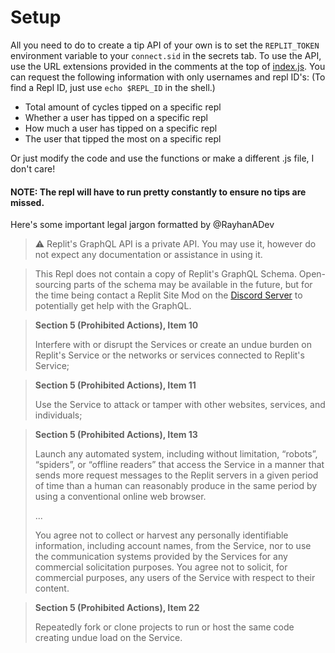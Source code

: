 # Setup
All you need to do to create a tip API of your own is to set the ```REPLIT_TOKEN``` environment variable to your ```connect.sid``` in the secrets tab. To use the API, use the URL extensions provided in the comments at the top of [index.js](index.js). You can request the following information with only usernames and repl ID's:
(To find a Repl ID, just use ```echo $REPL_ID``` in the shell.)

- Total amount of cycles tipped on a specific repl
- Whether a user has tipped on a specific repl
- How much a user has tipped on a specific repl
- The user that tipped the most on a specific repl

Or just modify the code and use the functions or make a different .js file, I don't care!

#### NOTE: The repl will have to run pretty constantly to ensure no tips are missed.

Here's some important legal jargon formatted by @RayhanADev
> :warning: Replit's GraphQL API is a private API. You may use it, however
> do not expect any documentation or assistance in using it.

> This Repl does not contain a copy of Replit's GraphQL Schema. Open-sourcing
> parts of the schema may be available in the future, but for the time being
> contact a Replit Site Mod on the [Discord Server](https://replit.com/discord)
> to potentially get help with the GraphQL.

> **Section 5 (Prohibited Actions), Item 10**
>
> Interfere with or disrupt the Services or create an undue burden on Replit's Service
> or the networks or services connected to Replit's Service;

> **Section 5 (Prohibited Actions), Item 11**
>
> Use the Service to attack or tamper with other websites, services, and individuals;

> **Section 5 (Prohibited Actions), Item 13**
>
> Launch any automated system, including without limitation, “robots”, “spiders”, or
> “offline readers” that access the Service in a manner that sends more request
> messages to the Replit servers in a given period of time than a human can reasonably
> produce in the same period by using a conventional online web browser.
>
> ...
>
> You agree not to collect or harvest any personally identifiable information,
> including account names, from the Service, nor to use the communication systems
> provided by the Services for any commercial solicitation purposes. You agree not to
> solicit, for commercial purposes, any users of the Service with respect to their
> content.

> **Section 5 (Prohibited Actions), Item 22**
>
> Repeatedly fork or clone projects to run or host the same code creating undue load
> on the Service.